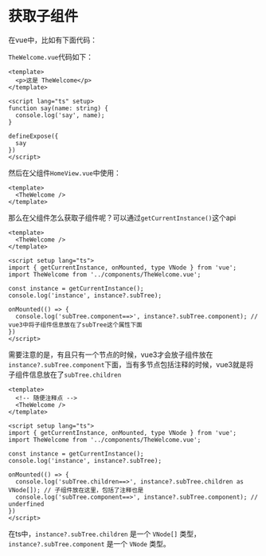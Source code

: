# 获取子组件

在vue中，比如有下面代码：

`TheWelcome.vue`代码如下：

```vue
<template>
  <p>这是 TheWelcome</p>
</template>

<script lang="ts" setup>
function say(name: string) {
  console.log('say', name);
}

defineExpose({
  say
})
</script>
```

然后在父组件`HomeView.vue`中使用：

```vue
<template>
  <TheWelcome />
</template>
```

那么在父组件怎么获取子组件呢？可以通过`getCurrentInstance()`这个api

```vue
<template>
  <TheWelcome />
</template>

<script setup lang="ts">
import { getCurrentInstance, onMounted, type VNode } from 'vue';
import TheWelcome from '../components/TheWelcome.vue';

const instance = getCurrentInstance();
console.log('instance', instance?.subTree);

onMounted(() => {
  console.log('subTree.component==>', instance?.subTree.component); // vue3中将子组件信息放在了subTree这个属性下面
})
</script>
```

需要注意的是，有且只有一个节点的时候，vue3才会放子组件放在`instance?.subTree.component`下面，当有多节点包括注释的时候，vue3就是将子组件信息放在了`subTree.children`

```vue
<template>
  <!-- 随便注释点 -->
  <TheWelcome />
</template>

<script setup lang="ts">
import { getCurrentInstance, onMounted, type VNode } from 'vue';
import TheWelcome from '../components/TheWelcome.vue';

const instance = getCurrentInstance();
console.log('instance', instance?.subTree);

onMounted(() => {
  console.log('subTree.children==>', instance?.subTree.children as VNode[]); // 子组件放在这里，包括了注释也是
  console.log('subTree.component==>', instance?.subTree.component); // underfined
})
</script>
```

在ts中，`instance?.subTree.children` 是一个 `VNode[]` 类型，`instance?.subTree.component` 是一个 `VNode` 类型。

